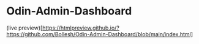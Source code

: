 # Odin-Admin-Dashboard
(live preview)[https://htmlpreview.github.io/?https://github.com/Bollesh/Odin-Admin-Dashboard/blob/main/index.html]
